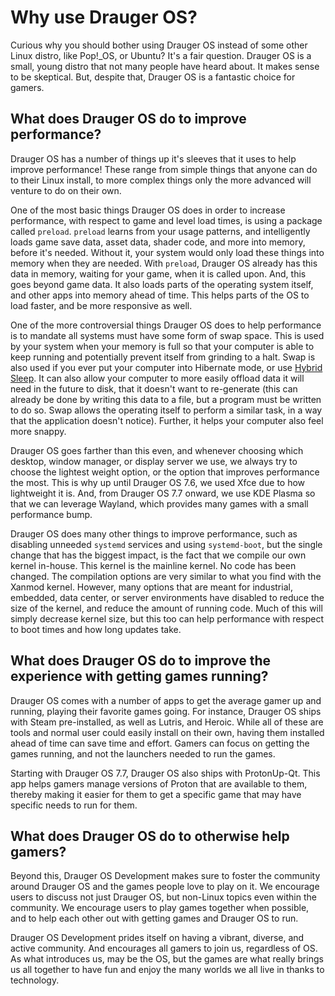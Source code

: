 # Why use Drauger OS?

Curious why you should bother using Drauger OS instead of some other Linux distro, like Pop!_OS, or Ubuntu? It's a fair question. Drauger OS is a small, young distro that not many people have heard about. It makes sense to be skeptical. But, despite that, Drauger OS is a fantastic choice for gamers.

## What does Drauger OS do to improve performance?

Drauger OS has a number of things up it's sleeves that it uses to help improve performance! These range from simple things that anyone can do to their Linux install, to more complex things only the more advanced will venture to do on their own.

One of the most basic things Drauger OS does in order to increase performance, with respect to game and level load times, is using a package called `preload`. `preload` learns from your usage patterns, and intelligently loads game save data, asset data, shader code, and more into memory, before it's needed. Without it, your system would only load these things into memory when they are needed. With `preload`, Drauger OS already has this data in memory, waiting for your game, when it is called upon. And, this goes beyond game data. It also loads parts of the operating system itself, and other apps into memory ahead of time. This helps parts of the OS to load faster, and be more responsive as well.

One of the more controversial things Drauger OS does to help performance is to mandate all systems must have some form of swap space. This is used by your system when your memory is full so that your computer is able to keep running and potentially prevent itself from grinding to a halt. Swap is also used if you ever put your computer into Hibernate mode, or use [Hybrid Sleep](https://askubuntu.com/questions/219141/what-is-hybrid-suspend). It can also allow your computer to more easily offload data it will need in the future to disk, that it doesn't want to re-generate (this can already be done by writing this data to a file, but a program must be written to do so. Swap allows the operating itself to perform a similar task, in a way that the application doesn't notice). Further, it helps your computer also feel more snappy.

Drauger OS goes farther than this even, and whenever choosing which desktop, window manager, or display server we use, we always try to choose the lightest weight option, or the option that improves performance the most. This is why up until Drauger OS 7.6, we used Xfce due to how lightweight it is. And, from Drauger OS 7.7 onward, we use KDE Plasma so that we can leverage Wayland, which provides many games with a small performance bump.

Drauger OS does many other things to improve performance, such as disabling unneeded `systemd` services and using `systemd-boot`, but the single change that has the biggest impact, is the fact that we compile our own kernel in-house. This kernel is the mainline kernel. No code has been changed. The compilation options are very similar to what you find with the Xanmod kernel. However, many options that are meant for industrial, embedded, data center, or server environments have disabled to reduce the size of the kernel, and reduce the amount of running code. Much of this will simply decrease kernel size, but this too can help performance with respect to boot times and how long updates take.

## What does Drauger OS do to improve the experience with getting games running?

Drauger OS comes with a number of apps to get the average gamer up and running, playing their favorite games going. For instance, Drauger OS ships with Steam pre-installed, as well as Lutris, and Heroic. While all of these are tools and normal user could easily install on their own, having them installed ahead of time can save time and effort. Gamers can focus on getting the games running, and not the launchers needed to run the games.

Starting with Drauger OS 7.7, Drauger OS also ships with ProtonUp-Qt. This app helps gamers manage versions of Proton that are available to them, thereby making it easier for them to get a specific game that may have specific needs to run for them.

## What does Drauger OS do to otherwise help gamers?

Beyond this, Drauger OS Development makes sure to foster the community around Drauger OS and the games people love to play on it. We encourage users to discuss not just Drauger OS, but non-Linux topics even within the community. We encourage users to play games together when possible, and to help each other out with getting games and Drauger OS to run.

Drauger OS Development prides itself on having a vibrant, diverse, and active community. And encourages all gamers to join us, regardless of OS. As what introduces us, may be the OS, but the games are what really brings us all together to have fun and enjoy the many worlds we all live in thanks to technology.